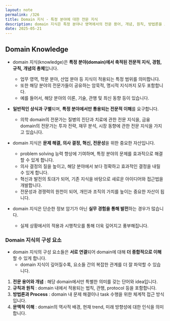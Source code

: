 ```yaml
---
layout: note
permalink: /326
title: Domain 지식 - 특정 분야에 대한 전문 지식
description: domain 지식은 특정 분야나 영역에서의 전문 용어, 개념, 원칙, 방법론을 포함한 전문적 지식 체계로, 해당 분야의 문제 해결과 의사 결정에 필수적인 전문성의 핵심 요소입니다.
date: 2025-05-21
---
```



## Domain Knowledge

- domain 지식(knowledge)은 **특정 분야(domain)에서 축적된 전문적 지식, 경험, 규칙, 개념의 총체**입니다.
    - 업무 영역, 학문 분야, 산업 분야 등 지식이 적용되는 특정 범위를 의미합니다.
    - 또한 해당 분야의 전문가들이 공유하는 암묵적, 명시적 지식까지 모두 포함합니다.
    - 예를 들어서, 해당 분야의 이론, 기술, 관행 및 최신 동향 등이 있습니다.

- **일반적인 상식과 구별**되며, **특정 분야에서만 통용되는 전문적 이해**를 요구합니다.
    - 의학 domain의 전문가는 질병의 진단과 치료에 관한 전문 지식을, 금융 domain의 전문가는 투자 전략, 재무 분석, 시장 동향에 관한 전문 지식을 가지고 있습니다.

- domain 지식은 **문제 해결, 의사 결정, 혁신, 전문성**을 위한 중요한 자산입니다.
    - problem solving 능력 향상에 기여하며, 특정 분야의 문제를 효과적으로 해결할 수 있게 합니다.
    - 의사 결정의 질을 높이고, 해당 분야에서 보다 정확하고 효과적인 결정을 내릴 수 있게 합니다.
    - 혁신과 발전의 토대가 되어, 기존 지식을 바탕으로 새로운 아이디어와 접근법을 개발합니다.
    - 전문성과 경쟁력의 원천이 되어, 개인과 조직의 가치를 높이는 중요한 자산이 됩니다.

- domain 지식은 단순한 정보 암기가 아닌 **실무 경험을 통해 발전**하는 경우가 많습니다.
    - 실제 상황에서의 적용과 시행착오를 통해 더욱 깊어지고 풍부해집니다.


### Domain 지식의 구성 요소

- domain 지식의 구성 요소들은 **서로 연결**되어 domain에 대해 **더 종합적으로 이해**할 수 있게 합니다.
    - domain 지식이 깊어질수록, 요소들 간의 복잡한 관계를 더 잘 파악할 수 있습니다.

1. **전문 용어와 개념** : 해당 domain에서만 특별한 의미를 갖는 단어와 idea입니다.
2. **규칙과 원칙** : domain 내에서 적용되는 법칙, 관행, protocol 등을 포함합니다.
3. **방법론과 Process** : domain 내 문제 해결이나 task 수행을 위한 체계적 접근 방식입니다.
4. **문맥적 이해** : domain의 역사적 배경, 현재 trend, 미래 방향성에 대한 인식을 의미합니다.
